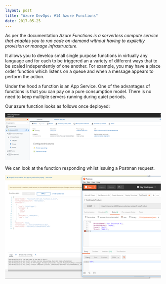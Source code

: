 ```yaml
---
layout: post
title: "Azure DevOps: #14 Azure Functions"
date: 2017-05-25
---
```



As per the documentation *Azure Functions is a serverless compute service that enables you to run code on-demand without having to explicitly provision or manage infrastructure.*

It allows you to develop small single purpose functions in virtually any language and for each to be triggered an a variety of different ways that to be scaled independently of one another.  For example, you may have a place order function which listens on a queue and when a message appears to perform the action.

Under the hood a function is an App Service.  One of the advantages of functions is that you can pay on a pure consumption model.  There is no need to keep multiple servers running during quiet periods.

Our azure function looks as follows once deployed:

![](/images/Azure-Function-01.png)

We can look at the function responding whilst issuing a Postman request.

![](/images/Azure-Function-02.png)
